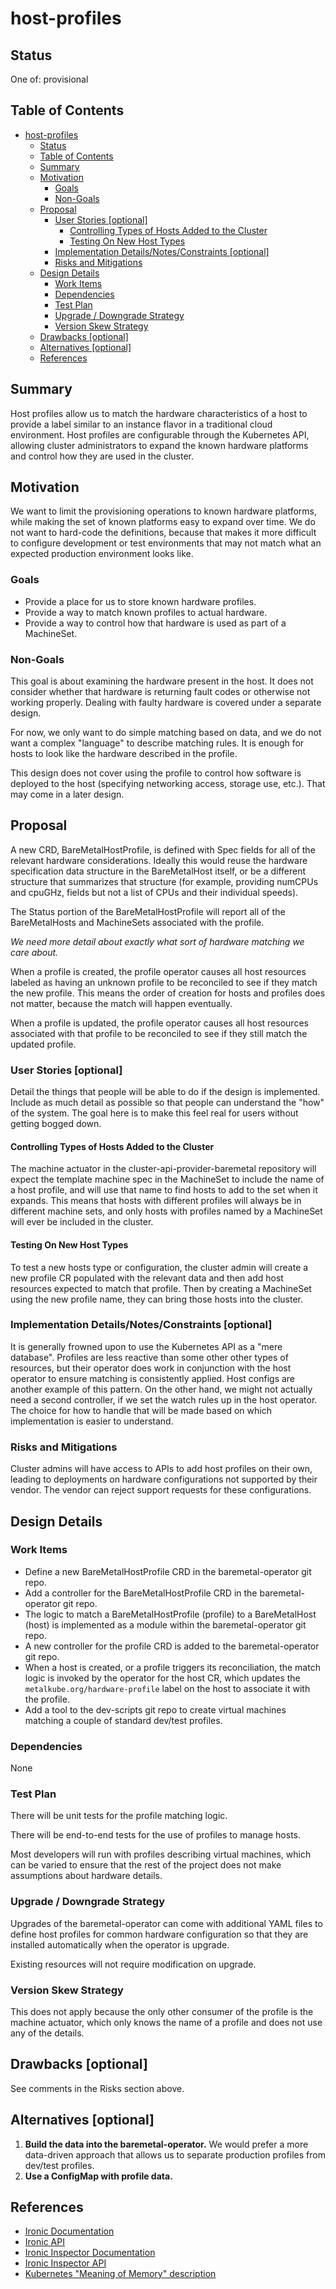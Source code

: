 <!--
 This work is licensed under a Creative Commons Attribution 3.0
 Unported License.

 http://creativecommons.org/licenses/by/3.0/legalcode
-->

# host-profiles

## Status

One of: provisional

## Table of Contents

<!--ts-->
   * [host-profiles](#host-profiles)
      * [Status](#status)
      * [Table of Contents](#table-of-contents)
      * [Summary](#summary)
      * [Motivation](#motivation)
         * [Goals](#goals)
         * [Non-Goals](#non-goals)
      * [Proposal](#proposal)
         * [User Stories [optional]](#user-stories-optional)
            * [Controlling Types of Hosts Added to the Cluster](#controlling-types-of-hosts-added-to-the-cluster)
            * [Testing On New Host Types](#testing-on-new-host-types)
         * [Implementation Details/Notes/Constraints [optional]](#implementation-detailsnotesconstraints-optional)
         * [Risks and Mitigations](#risks-and-mitigations)
      * [Design Details](#design-details)
         * [Work Items](#work-items)
         * [Dependencies](#dependencies)
         * [Test Plan](#test-plan)
         * [Upgrade / Downgrade Strategy](#upgrade--downgrade-strategy)
         * [Version Skew Strategy](#version-skew-strategy)
      * [Drawbacks [optional]](#drawbacks-optional)
      * [Alternatives [optional]](#alternatives-optional)
      * [References](#references)

<!-- Added by: stack, at: 2019-02-15T13:56-05:00 -->

<!--te-->

## Summary

Host profiles allow us to match the hardware characteristics of a host
to provide a label similar to an instance flavor in a traditional
cloud environment. Host profiles are configurable through the
Kubernetes API, allowing cluster administrators to expand the known
hardware platforms and control how they are used in the cluster.

## Motivation

We want to limit the provisioning operations to known hardware
platforms, while making the set of known platforms easy to expand over
time. We do not want to hard-code the definitions, because that makes
it more difficult to configure development or test environments that
may not match what an expected production environment looks like.

### Goals

- Provide a place for us to store known hardware profiles.
- Provide a way to match known profiles to actual hardware.
- Provide a way to control how that hardware is used as part of a
  MachineSet.

### Non-Goals

This goal is about examining the hardware present in the host. It does
not consider whether that hardware is returning fault codes or
otherwise not working properly. Dealing with faulty hardware is
covered under a separate design.

For now, we only want to do simple matching based on data, and we do
not want a complex "language" to describe matching rules. It is enough
for hosts to look like the hardware described in the profile.

This design does not cover using the profile to control how software
is deployed to the host (specifying networking access, storage use,
etc.). That may come in a later design.

## Proposal

A new CRD, BareMetalHostProfile, is defined with Spec fields for all
of the relevant hardware considerations. Ideally this would reuse the
hardware specification data structure in the BareMetalHost itself, or
be a different structure that summarizes that structure (for example,
providing numCPUs and cpuGHz, fields but not a list of CPUs and their
individual speeds).

The Status portion of the BareMetalHostProfile will report all of the
BareMetalHosts and MachineSets associated with the profile.

*We need more detail about exactly what sort of hardware matching we
care about.*

When a profile is created, the profile operator causes all host
resources labeled as having an unknown profile to be reconciled to see
if they match the new profile. This means the order of creation for
hosts and profiles does not matter, because the match will happen
eventually.

When a profile is updated, the profile operator causes all host
resources associated with that profile to be reconciled to see if they
still match the updated profile.

### User Stories [optional]

Detail the things that people will be able to do if the design is
implemented.  Include as much detail as possible so that people can
understand the "how" of the system.  The goal here is to make this
feel real for users without getting bogged down.

#### Controlling Types of Hosts Added to the Cluster

The machine actuator in the cluster-api-provider-baremetal repository
will expect the template machine spec in the MachineSet to include the
name of a host profile, and will use that name to find hosts to add to
the set when it expands. This means that hosts with different profiles
will always be in different machine sets, and only hosts with profiles
named by a MachineSet will ever be included in the cluster.

#### Testing On New Host Types

To test a new hosts type or configuration, the cluster admin will
create a new profile CR populated with the relevant data and then add
host resources expected to match that profile. Then by creating a
MachineSet using the new profile name, they can bring those hosts into
the cluster.

### Implementation Details/Notes/Constraints [optional]

It is generally frowned upon to use the Kubernetes API as a "mere
database". Profiles are less reactive than some other other types of
resources, but their operator does work in conjunction with the host
operator to ensure matching is consistently applied. Host configs are
another example of this pattern.  On the other hand, we might not
actually need a second controller, if we set the watch rules up in the
host operator. The choice for how to handle that will be made based on
which implementation is easier to understand.

### Risks and Mitigations

Cluster admins will have access to APIs to add host profiles on their
own, leading to deployments on hardware configurations not supported
by their vendor. The vendor can reject support requests for these
configurations.

## Design Details

### Work Items

- Define a new BareMetalHostProfile CRD in the baremetal-operator git
  repo.
- Add a controller for the BareMetalHostProfile CRD in the
  baremetal-operator git repo.
- The logic to match a BareMetalHostProfile (profile) to a
  BareMetalHost (host) is implemented as a module within the
  baremetal-operator git repo.
- A new controller for the profile CRD is added to the
  baremetal-operator git repo.
- When a host is created, or a profile triggers its reconciliation,
  the match logic is invoked by the operator for the host CR, which
  updates the `metalkube.org/hardware-profile` label on the host to
  associate it with the profile.
- Add a tool to the dev-scripts git repo to create virtual machines
  matching a couple of standard dev/test profiles.

### Dependencies

None

### Test Plan

There will be unit tests for the profile matching logic.

There will be end-to-end tests for the use of profiles to manage
hosts.

Most developers will run with profiles describing virtual machines,
which can be varied to ensure that the rest of the project does not
make assumptions about hardware details.

### Upgrade / Downgrade Strategy

Upgrades of the baremetal-operator can come with additional YAML files
to define host profiles for common hardware configuration so that they
are installed automatically when the operator is upgrade.

Existing resources will not require modification on upgrade.

### Version Skew Strategy

This does not apply because the only other consumer of the profile is
the machine actuator, which only knows the name of a profile and does
not use any of the details.

## Drawbacks [optional]

See comments in the Risks section above.

## Alternatives [optional]

1. **Build the data into the baremetal-operator.** We would prefer a
   more data-driven approach that allows us to separate production
   profiles from dev/test profiles.
2. **Use a ConfigMap with profile data.**

## References

* [Ironic Documentation](https://docs.openstack.org/ironic/latest/)
* [Ironic API](https://developer.openstack.org/api-ref/baremetal/)
* [Ironic Inspector Documentation](https://docs.openstack.org/ironic-inspector/latest/)
* [Ironic Inspector API](https://developer.openstack.org/api-ref/baremetal-introspection/)
* [Kubernetes "Meaning of Memory" description](https://kubernetes.io/docs/concepts/configuration/manage-compute-resources-container/#meaning-of-memory)
